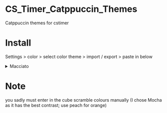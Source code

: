 # CS_Timer_Catppuccin_Themes
Catppuccin themes for cstimer

# Install
Settings > color > select color theme > import / export > paste in below

<details>
<summary>
Macciato
</summary>
  
Import code: `#cce#223#223#112#7cd#ff0#000` 
  <br>
  
<img src="https://github.com/1Codealot/CS_Timer_Catppuccin_Themes/blob/main/img/Macciato_prev.png" />
</details>

# Note
you sadly must enter in the cube scramble colours manually (I chose Mocha as it has the best contrast; use peach for orange)
